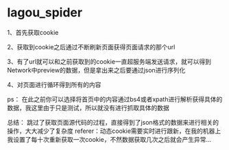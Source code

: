 # lagou_spider

1、首先获取cookie

2、获取到cookie之后通过不断刷新页面获得页面请求的那个url

3、有了url就可以和之前获取到的cookie一直超服务端发送请求，就可以得到Network中preview的数据，但是拿出来之后要通过json进行序列化

4、对页面进行循环得到所有的内容

ps： 在此之前你可以选择将首页中的内容通过bs4或者xpath进行解析获得具体的数据，我这里由于只是测试，所以就没有进行抓取具体的数据


总结：
  跳过了获取页面源代码的过程，直接得到了json格式的数据来进行相关的操作，大大减少了复杂度
  referer：动态cookie需要实时进行跟新，在我的机器上我设置了每十次重新获取一次cookie，不然数据获取几次之后就会产生异常...

